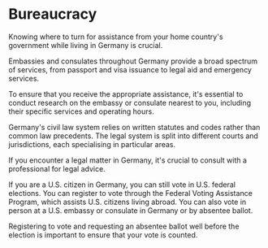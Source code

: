 # Bureaucracy

Knowing where to turn for assistance from your home country's government while living in Germany is crucial.

 

Embassies and consulates throughout Germany provide a broad spectrum of services, from passport and visa issuance to legal aid and emergency services.

 

To ensure that you receive the appropriate assistance, it's essential to conduct research on the embassy or consulate nearest to you, including their specific services and operating hours.

 

Germany's civil law system relies on written statutes and codes rather than common law precedents. The legal system is split into different courts and jurisdictions, each specialising in particular areas.

 

If you encounter a legal matter in Germany, it's crucial to consult with a professional for legal advice.

 

If you are a U.S. citizen in Germany, you can still vote in U.S. federal elections. You can register to vote through the Federal Voting Assistance Program, which assists U.S. citizens living abroad. You can also vote in person at a U.S. embassy or consulate in Germany or by absentee ballot.

 

Registering to vote and requesting an absentee ballot well before the election is important to ensure that your vote is counted.